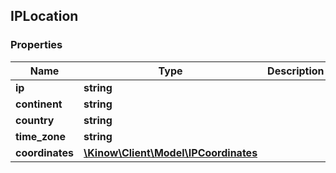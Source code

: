 ## IPLocation

### Properties
Name | Type | Description | Notes
------------ | ------------- | ------------- | -------------
**ip** | **string** |  | [optional] 
**continent** | **string** |  | [optional] 
**country** | **string** |  | [optional] 
**time_zone** | **string** |  | [optional] 
**coordinates** | [**\Kinow\Client\Model\IPCoordinates**](#IPCoordinates) |  | [optional] 


